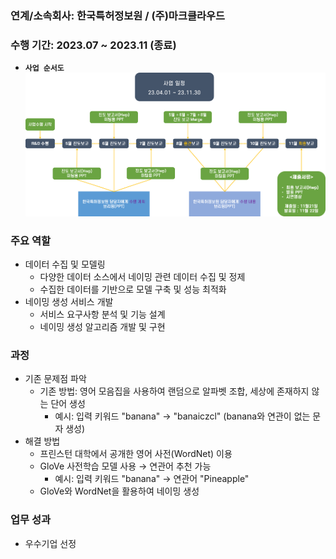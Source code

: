 ### 연계/소속회사: 한국특허정보원 / (주)마크클라우드

### 수행 기간: 2023.07 ~ 2023.11 (종료)

- **`사업 순서도`**
    ![large-testimage](images/projects/BM개발프로세스.png)
    
    

### 주요 역할

- 데이터 수집 및 모델링
    - 다양한 데이터 소스에서 네이밍 관련 데이터 수집 및 정제
    - 수집한 데이터를 기반으로 모델 구축 및 성능 최적화
- 네이밍 생성 서비스 개발
    - 서비스 요구사항 분석 및 기능 설계
    - 네이밍 생성 알고리즘 개발 및 구현

### 과정

- 기존 문제점 파악
    - 기존 방법: 영어 모음집을 사용하여 랜덤으로 알파벳 조합, 세상에 존재하지 않는 단어 생성
        - 예시: 입력 키워드 "banana" → "banaiczcl" (banana와 연관이 없는 문자 생성)
- 해결 방법
    - 프린스턴 대학에서 공개한 영어 사전(WordNet) 이용
    - GloVe 사전학습 모델 사용 → 연관어 추천 가능
        - 예시: 입력 키워드 "banana" → 연관어 "Pineapple"
    - GloVe와 WordNet을 활용하여 네이밍 생성

### 업무 성과

- 우수기업 선정